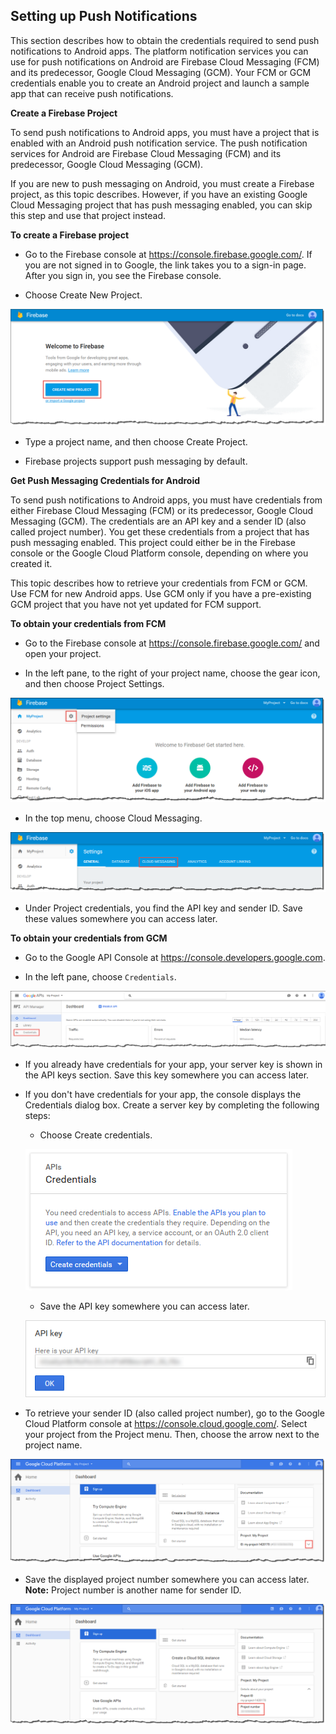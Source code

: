 ## Setting up Push Notifications

This section describes how to obtain the credentials required to send push notifications to Android apps. The platform notification services you can use for push notifications on Android are Firebase Cloud Messaging (FCM) and its predecessor, Google Cloud Messaging (GCM). Your FCM or GCM credentials enable you to create an Android project and launch a sample app that can receive push notifications.

**Create a Firebase Project**

To send push notifications to Android apps, you must have a project that is enabled with an Android push notification service. The push notification services for Android are Firebase Cloud Messaging (FCM) and its predecessor, Google Cloud Messaging (GCM).

If you are new to push messaging on Android, you must create a Firebase project, as this topic describes. However, if you have an existing Google Cloud Messaging project that has push messaging enabled, you can skip this step and use that project instead.

**To create a Firebase project**

* Go to the Firebase console at https://console.firebase.google.com/. If you are not signed in to Google, the link takes you to a sign-in page. After you sign in, you see the Firebase console.

* Choose Create New Project.

![alt text](media/push-fcm-new-project.png "Create New Forebase Project")

* Type a project name, and then choose Create Project.

* Firebase projects support push messaging by default.

**Get Push Messaging Credentials for Android**

To send push notifications to Android apps, you must have credentials from either Firebase Cloud Messaging (FCM) or its predecessor, Google Cloud Messaging (GCM). The credentials are an API key and a sender ID (also called project number). You get these credentials from a project that has push messaging enabled. This project could either be in the Firebase console or the Google Cloud Platform console, depending on where you created it.

This topic describes how to retrieve your credentials from FCM or GCM. Use FCM for new Android apps. Use GCM only if you have a pre-existing GCM project that you have not yet updated for FCM support.

**To obtain your credentials from FCM**

* Go to the Firebase console at https://console.firebase.google.com/ and open your project.

* In the left pane, to the right of your project name, choose the gear icon, and then choose Project Settings.

![alt text](media/push-fcm-project-settings.png "Project Settings")

* In the top menu, choose Cloud Messaging.

![alt text](media/push-fcm-project-messaging.png "Cloud Messaging Settings")

* Under Project credentials, you find the API key and sender ID. Save these values somewhere you can access later.

**To obtain your credentials from GCM**

* Go to the Google API Console at https://console.developers.google.com.

* In the left pane, choose `Credentials`.

![alt text](media/push-gcm-credentials-in-menu.png "Credentials")

* If you already have credentials for your app, your server key is shown in the API keys section. Save this key somewhere you can access later.

* If you don't have credentials for your app, the console displays the Credentials dialog box. Create a server key by completing the following steps:

    * Choose Create credentials.

    ![alt text](media/push-gcm-credentials-create.png "Credentials")

    * Save the API key somewhere you can access later.

    ![alt text](media/push-gcm-credentials-api-key-display.png "Credentials")

* To retrieve your sender ID (also called project number), go to the Google Cloud Platform console at https://console.cloud.google.com/. Select your project from the Project menu. Then, choose the arrow next to the project name.

![alt text](media/push-gcm-credentials-expand-project.png "Credentials")

* Save the displayed project number somewhere you can access later.
  **Note:** Project number is another name for sender ID.

![alt text](media/push-gcm-credentials-sender-id.png "Credentials")